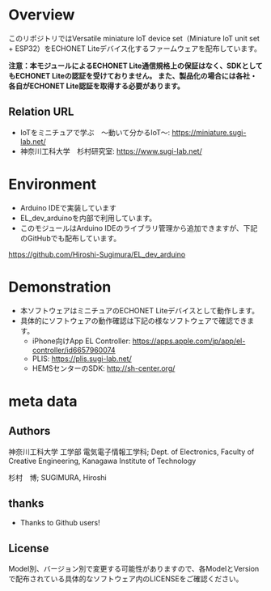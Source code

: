 # Overview

このリポジトリではVersatile miniature IoT device set（Miniature IoT unit set + ESP32）をECHONET Liteデバイス化するファームウェアを配布しています。


**注意：本モジュールによるECHONET Lite通信規格上の保証はなく、SDKとしてもECHONET Liteの認証を受けておりません。
また、製品化の場合には各社・各自がECHONET Lite認証を取得する必要があります。**


## Relation URL

- IoTをミニチュアで学ぶ　～動いて分かるIoT～: https://miniature.sugi-lab.net/
- 神奈川工科大学　杉村研究室: https://www.sugi-lab.net/

# Environment

- Arduino IDEで実装しています
- EL_dev_arduinoを内部で利用しています。
- このモジュールはArduino IDEのライブラリ管理から追加できますが、下記のGitHubでも配布しています。

https://github.com/Hiroshi-Sugimura/EL_dev_arduino

# Demonstration

- 本ソフトウェアはミニチュアのECHONET Liteデバイスとして動作します。
- 具体的にソフトウェアの動作確認は下記の様なソフトウェアで確認できます。
  - iPhone向けApp EL Controller: https://apps.apple.com/jp/app/el-controller/id6657960074
  - PLIS: https://plis.sugi-lab.net/
  - HEMSセンターのSDK: http://sh-center.org/


# meta data

## Authors

神奈川工科大学  工学部  電気電子情報工学科; Dept. of Electronics, Faculty of Creative Engineering, Kanagawa Institute of Technology

杉村　博; SUGIMURA, Hiroshi

## thanks

- Thanks to Github users!

## License

Model別、バージョン別で変更する可能性がありますので、各ModelとVersionで配布されている具体的なソフトウェア内のLICENSEをご確認ください。
